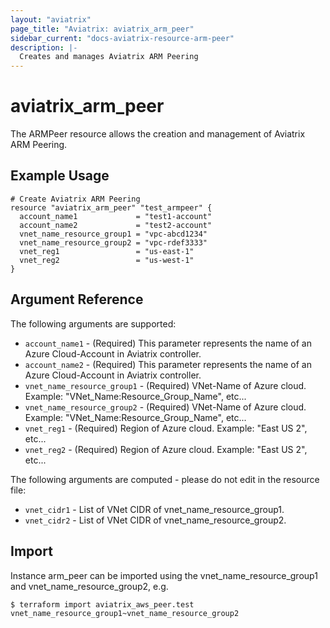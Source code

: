 ```yaml
---
layout: "aviatrix"
page_title: "Aviatrix: aviatrix_arm_peer"
sidebar_current: "docs-aviatrix-resource-arm-peer"
description: |-
  Creates and manages Aviatrix ARM Peering
---
```


# aviatrix_arm_peer

The ARMPeer resource allows the creation and management of Aviatrix ARM Peering.

## Example Usage

```hcl
# Create Aviatrix ARM Peering
resource "aviatrix_arm_peer" "test_armpeer" {
  account_name1             = "test1-account"
  account_name2             = "test2-account"
  vnet_name_resource_group1 = "vpc-abcd1234"
  vnet_name_resource_group2 = "vpc-rdef3333"
  vnet_reg1                 = "us-east-1"
  vnet_reg2                 = "us-west-1"
}
```

## Argument Reference

The following arguments are supported:

* `account_name1` - (Required) This parameter represents the name of an Azure Cloud-Account in Aviatrix controller.
* `account_name2` - (Required) This parameter represents the name of an Azure Cloud-Account in Aviatrix controller.
* `vnet_name_resource_group1` - (Required) VNet-Name of Azure cloud. Example: "VNet_Name:Resource_Group_Name", etc...
* `vnet_name_resource_group2` - (Required) VNet-Name of Azure cloud. Example: "VNet_Name:Resource_Group_Name", etc...
* `vnet_reg1` - (Required) Region of Azure cloud. Example: "East US 2", etc...
* `vnet_reg2` - (Required) Region of Azure cloud. Example: "East US 2", etc...

The following arguments are computed - please do not edit in the resource file:

* `vnet_cidr1` - List of VNet CIDR of vnet_name_resource_group1.
* `vnet_cidr2` - List of VNet CIDR of vnet_name_resource_group2.

## Import

Instance arm_peer can be imported using the vnet_name_resource_group1 and vnet_name_resource_group2, e.g.

```
$ terraform import aviatrix_aws_peer.test vnet_name_resource_group1~vnet_name_resource_group2
```